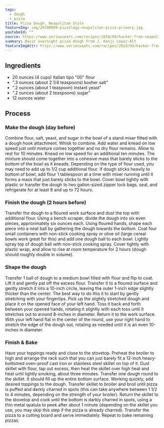```yaml
---
tags:
  - dough
  - pizza
title: Pizza Dough, Neapolitan Style
featureImg: img/20100909-pizzology-neapolitan-pizza-primary.jpg
youtubeId: ""
source: https://www.seriouseats.com/recipes/2010/09/hacker-free-neapolitan-pizza-for-a-home-kitchen-recipe.html
summary: Basic overnight pizza dough from J. Kenji López-Alt
featureImgAttr: https://www.seriouseats.com/recipes/2010/09/hacker-free-neapolitan-pizza-for-a-home-kitchen-recipe.html
---
```


## Ingredients

- 20 ounces (4 cups) Italian tipo "00" flour
- ".3 ounces (about 2 1/4 teaspoons) kosher salt"
- ".2 ounces (about 1 teaspoon) instant yeast"
- ".2 ounces (about 2 teaspoons) sugar"
- 12 ounces water

## Process

### Make the dough (day before)

Combine flour, salt, yeast, and sugar in the bowl of a stand mixer fitted with a dough hook attachment. Whisk to combine. Add water and knead on low speed just until mixture comes together and no dry flour remains. Allow to rest for 10 minutes. Knead on low speed for an additional ten minutes. The mixture should come together into a cohesive mass that barely sticks to the bottom of the bowl as it kneads. Depending on the type of flour used, you may need to add up to 1/2 cup additional flour. If dough sticks heavily to bottom of bowl, add flour 1 tablespoon at a time with mixer running until it forms a mass that just barely sticks to the bowl. Cover bowl tightly with plastic or transfer the dough to two gallon-sized zipper lock bags, seal, and refrigerate for at least 8 and up to 72 hours.

### Finish the dough (2 hours before)

Transfer the dough to a floured work surface and dust the top with additional flour. Using a bench scraper, divide the dough into six even pieces, approximately six ounces each. Using floured hands, shape each piece into a neat ball by gathering the dough towards the bottom. Coat four small containers with non-stick cooking spray or olive oil (large cereal bowls work great for this) and add one dough ball to each bowl. Lightly spray top of dough ball with non-stick cooking spray. Cover tightly with plastic wrap, and allow to rise at room temperature for 2 hours (dough should roughly double in volume).

### Shape the dough

Transfer 1 ball of dough to a medium bowl filled with flour and flip to coat. Lift it and gently pat off the excess flour. Transfer it to a floured surface and gently stretch it into a 10-inch circle, leaving the outer 1-inch edge slightly thicker than the center. The best way to do this it to start by gently stretching with your fingertips. Pick up the slightly stretched dough and place it on the opened face of your left hand. Toss it back and forth between your opened hands, rotating it slightly with each toss until it stretches out to around 8-inches in diameter. Return it to the work surface. With your left hand flat in the center of the round, use your right hand to stretch the edge of the dough out, rotating as needed until it is an even 10-inches in diameter.

### Finish & Bake

Have your toppings ready and close to the stovetop. Preheat the broiler to high and arrange the rack such that you can just barely fit a 12-inch heavy-bottomed oven-proof cast iron or stainless steel skillet on top of it. Dust skillet with flour, tap out excess, then heat the skillet over high heat and heat until lightly smoking, about three minutes. Transfer one dough round to the skillet. It should fill up the entire bottom surface. Working quickly, add desired toppings to the dough. Transfer skillet to broiler and broil until pizza is puffed and darkly charred in spots (this can take anywhere between 1 1/2 to 4 minutes, depending on the strength of your broiler). Return the skillet to the stovetop and cook until the bottom is darkly charred in spots, using a thin metal spatula to peek after about 1 minute (depending on the skillet you use, you may skip this step if the pizza is already charred). Transfer the pizza to a cutting board and serve immediately. Repeat to bake remaining pizzas.
